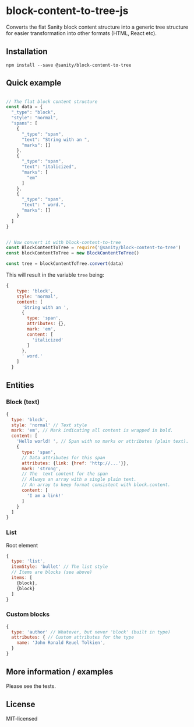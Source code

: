 # block-content-to-tree-js

Converts the flat Sanity block content structure into a generic tree structure for easier transformation into other formats (HTML, React etc).

## Installation

``npm install --save @sanity/block-content-to-tree``

## Quick example

```js

// The flat block content structure
const data = {
  "_type": "block",
  "style": "normal",
  "spans": [
    {
      "_type": "span",
      "text": "String with an ",
      "marks": []
    },
    {
      "_type": "span",
      "text": "italicized",
      "marks": [
        "em"
      ]
    },
    {
      "_type": "span",
      "text": " word.",
      "marks": []
    }
  ]
}


// Now convert it with block-content-to-tree
const BlockContentToTree = require('@sanity/block-content-to-tree')
const blockContentToTree = new BlockContentToTree()

const tree = blockContentToTree.convert(data)
```

This will result in the variable ``tree`` being:

```js
{
    type: 'block',
    style: 'normal',
    content: [
      'String with an ',
      {
        type: 'span',
        attributes: {},
        mark: 'em',
        content: [
          'italicized'
        ]
      },
      ' word.'
    ]
  }
```

## Entities

### Block (text)

```js
{
  type: 'block',
  style: 'normal' // Text style
  mark: 'em', // Mark indicating all content is wrapped in bold.
  content: [
    'Hello world! ', // Span with no marks or attributes (plain text).
    {
      type: 'span',
      // Data attributes for this span
      attributes: {link: {href: 'http://...'}},
      mark: 'strong',
      // The  text content for the span
      // Always an array with a single plain text.
      // An array to keep format consistent with block.content.
      content: [
        'I am a link!'
      ]
    }
  ]
}

```

### List

Root element

```js
{
  type: 'list',
  itemStyle: 'bullet' // The list style
  // Items are blocks (see above)
  items: [
    {block},
    {block}
  ]
}

```

### Custom blocks

```js
{
  type: 'author' // Whatever, but never 'block' (built in type)
  attributes: { // Custom attributes for the type
    name: 'John Ronald Reuel Tolkien',
  }
}
```

## More information / examples

Please see the tests.


## License

MIT-licensed
